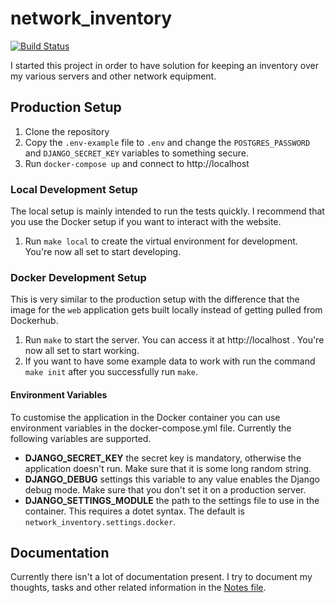 # network_inventory

[![Build Status](https://travis-ci.com/Nebucatnetzer/network_inventory.svg?branch=master)](https://travis-ci.com/Nebucatnetzer/network_inventory)

I started this project in order to have solution for keeping an
inventory over my various servers and other network equipment.

## Production Setup

1. Clone the repository
2. Copy the `.env-example` file to `.env` and change the `POSTGRES_PASSWORD`
   and `DJANGO_SECRET_KEY` variables to something secure.
3. Run `docker-compose up` and connect to http://localhost

### Local Development Setup

The local setup is mainly intended to run the tests quickly. I recommend that
you use the Docker setup if you want to interact with the website.

1. Run `make local` to create the virtual environment for development.
   You're now all set to start developing.

### Docker Development Setup

This is very similar to the production setup with the difference that the image
for the `web` application gets built locally instead of getting pulled from
Dockerhub.

1. Run `make` to start the server. You can access it
   at   http://localhost . You're now all set to start working.
2. If you want to have some example data to work with run the command `make
   init` after you successfully run `make`.

#### Environment Variables

To customise the application in the Docker container you can use environment
variables in the docker-compose.yml file. Currently the following variables are
supported.

- **DJANGO_SECRET_KEY** the secret key is mandatory, otherwise the application
  doesn't run. Make sure that it is some long random string.
- **DJANGO_DEBUG** settings this variable to any value enables the Django debug
  mode. Make sure that you don't set it on a production server.
- **DJANGO_SETTINGS_MODULE** the path to the settings file to use in the
  container. This requires a dotet syntax. The default is
  `network_inventory.settings.docker`.

## Documentation

Currently there isn't a lot of documentation present. I try to document my
thoughts, tasks and other related information in the [Notes
file](./docs/notes.org).

